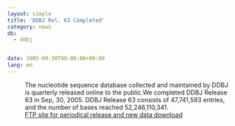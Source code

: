 ```yaml
---
layout: simple
title: 'DDBJ Rel. 63 Completed'
category: news
db:
  - ddbj


date: 2005-09-30T00:00:00+09:00
lang: en
---
```


<dd>The nucleotide sequence database collected and maintained by DDBJ is quarterly released online to the public.We completed DDBJ Release 63 in Sep, 30, 2005. DDBJ Release 63 consists of 47,741,593 entries, and the number of bases reached 52,246,110,341.
<dd><a href="/services/index-e.html ">FTP site for periodical release and new data download</a></dd>
</dd>
